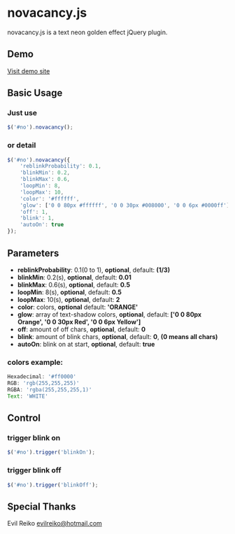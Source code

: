 # novacancy.js

novacancy.js is a text neon golden effect jQuery plugin.

## Demo

<a href='http://chuckyglitch.twbbs.org/novacancy/'>Visit demo site</a>

## Basic Usage

### Just use
```javascript
$('#no').novacancy();
```

### or detail
```javascript
$('#no').novacancy({
	'reblinkProbability': 0.1,
	'blinkMin': 0.2,
	'blinkMax': 0.6,
	'loopMin': 8,
	'loopMax': 10,
	'color': '#ffffff',
	'glow': ['0 0 80px #ffffff', '0 0 30px #008000', '0 0 6px #0000ff'],
	'off': 1,
	'blink': 1,
	'autoOn': true
});
```

## Parameters

- <b>reblinkProbability</b >: 0.1(0 to 1), <b>optional</b>, default: <b>(1/3)</b>
- <b>blinkMin</b>: 0.2(s), <b>optional</b>, default: <b>0.01</b>
- <b>blinkMax</b>: 0.6(s), <b>optional</b>, default: <b>0.5</b>
- <b>loopMin</b>: 8(s), <b>optional</b>, default: <b>0.5</b>
- <b>loopMax</b>: 10(s), <b>optional</b>, default: <b>2</b>
- <b>color</b>: colors, <b>optional</b> default: <b>'ORANGE'</b>
- <b>glow</b>: array of text-shadow colors, <b>optional</b>, default: <b>['0 0 80px Orange', '0 0 30px Red', '0 0 6px Yellow']</b>
- <b>off</b>: amount of off chars, <b>optional</b>, default: <b>0</b>
- <b>blink</b>: amount of blink chars, <b>optional</b>, default: <b>0</b>, <b>(0 means all chars)</b>
- <b>autoOn</b>: blink on at start, <b>optional</b>, default: <b>true</b>

### colors example:
```javascript
Hexadecimal: '#ff0000'
RGB: 'rgb(255,255,255)'
RGBA: 'rgba(255,255,255,1)'
Text: 'WHITE'
```

## Control

### trigger blink on
```javascript
$('#no').trigger('blinkOn');
```
### trigger blink off
```javascript
$('#no').trigger('blinkOff');
```

## Special Thanks

Evil Reiko <evilreiko@hotmail.com>

